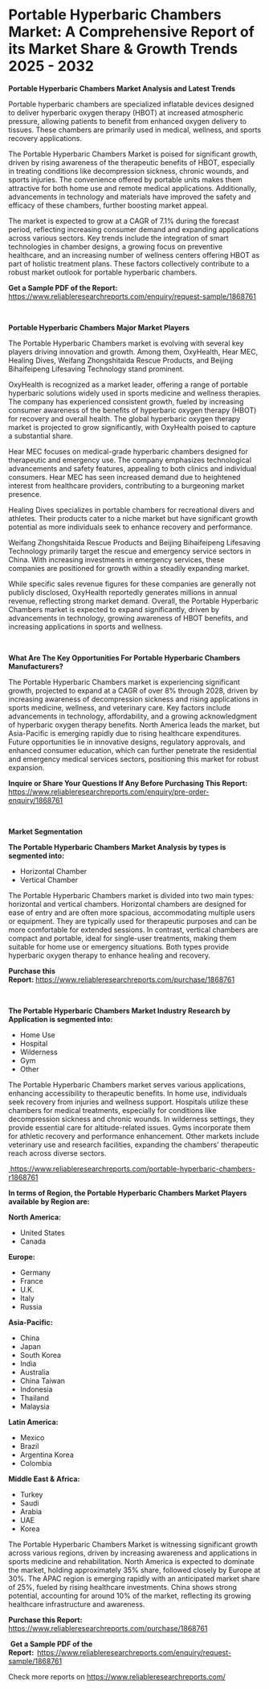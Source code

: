 <p><h1>Portable Hyperbaric Chambers Market: A Comprehensive Report of its Market Share & Growth Trends 2025 - 2032</h1></p><p><strong>Portable Hyperbaric Chambers Market Analysis and Latest Trends</strong></p>
<p><p>Portable hyperbaric chambers are specialized inflatable devices designed to deliver hyperbaric oxygen therapy (HBOT) at increased atmospheric pressure, allowing patients to benefit from enhanced oxygen delivery to tissues. These chambers are primarily used in medical, wellness, and sports recovery applications.</p><p>The Portable Hyperbaric Chambers Market is poised for significant growth, driven by rising awareness of the therapeutic benefits of HBOT, especially in treating conditions like decompression sickness, chronic wounds, and sports injuries. The convenience offered by portable units makes them attractive for both home use and remote medical applications. Additionally, advancements in technology and materials have improved the safety and efficacy of these chambers, further boosting market appeal.</p><p>The market is expected to grow at a CAGR of 7.1% during the forecast period, reflecting increasing consumer demand and expanding applications across various sectors. Key trends include the integration of smart technologies in chamber designs, a growing focus on preventive healthcare, and an increasing number of wellness centers offering HBOT as part of holistic treatment plans. These factors collectively contribute to a robust market outlook for portable hyperbaric chambers.</p></p>
<p><strong>Get a Sample PDF of the Report:&nbsp;</strong> <a href="https://www.reliableresearchreports.com/enquiry/request-sample/1868761?utm_campaign=2380&utm_medium=2&utm_source=Github&utm_content=ia&utm_term=16022025&utm_id=portable-hyperbaric-chambers">https://www.reliableresearchreports.com/enquiry/request-sample/1868761</a></p>
<p>&nbsp;</p>
<p><strong>Portable Hyperbaric Chambers Major Market Players</strong></p>
<p><p>The Portable Hyperbaric Chambers market is evolving with several key players driving innovation and growth. Among them, OxyHealth, Hear MEC, Healing Dives, Weifang Zhongshitaida Rescue Products, and Beijing Bihaifeipeng Lifesaving Technology stand prominent.</p><p>OxyHealth is recognized as a market leader, offering a range of portable hyperbaric solutions widely used in sports medicine and wellness therapies. The company has experienced consistent growth, fueled by increasing consumer awareness of the benefits of hyperbaric oxygen therapy (HBOT) for recovery and overall health. The global hyperbaric oxygen therapy market is projected to grow significantly, with OxyHealth poised to capture a substantial share.</p><p>Hear MEC focuses on medical-grade hyperbaric chambers designed for therapeutic and emergency use. The company emphasizes technological advancements and safety features, appealing to both clinics and individual consumers. Hear MEC has seen increased demand due to heightened interest from healthcare providers, contributing to a burgeoning market presence.</p><p>Healing Dives specializes in portable chambers for recreational divers and athletes. Their products cater to a niche market but have significant growth potential as more individuals seek to enhance recovery and performance. </p><p>Weifang Zhongshitaida Rescue Products and Beijing Bihaifeipeng Lifesaving Technology primarily target the rescue and emergency service sectors in China. With increasing investments in emergency services, these companies are positioned for growth within a steadily expanding market.</p><p>While specific sales revenue figures for these companies are generally not publicly disclosed, OxyHealth reportedly generates millions in annual revenue, reflecting strong market demand. Overall, the Portable Hyperbaric Chambers market is expected to expand significantly, driven by advancements in technology, growing awareness of HBOT benefits, and increasing applications in sports and wellness.</p></p>
<p>&nbsp;</p>
<p><strong>What Are The Key Opportunities For Portable Hyperbaric Chambers Manufacturers?</strong></p>
<p><p>The Portable Hyperbaric Chambers market is experiencing significant growth, projected to expand at a CAGR of over 8% through 2028, driven by increasing awareness of decompression sickness and rising applications in sports medicine, wellness, and veterinary care. Key factors include advancements in technology, affordability, and a growing acknowledgment of hyperbaric oxygen therapy benefits. North America leads the market, but Asia-Pacific is emerging rapidly due to rising healthcare expenditures. Future opportunities lie in innovative designs, regulatory approvals, and enhanced consumer education, which can further penetrate the residential and emergency medical services sectors, positioning this market for robust expansion.</p></p>
<p><strong>Inquire or Share Your Questions If Any Before Purchasing This Report:</strong> <a href="https://www.reliableresearchreports.com/enquiry/pre-order-enquiry/1868761?utm_campaign=2380&utm_medium=2&utm_source=Github&utm_content=ia&utm_term=16022025&utm_id=portable-hyperbaric-chambers">https://www.reliableresearchreports.com/enquiry/pre-order-enquiry/1868761</a></p>
<p>&nbsp;</p>
<p><strong>Market Segmentation</strong></p>
<p><strong>The Portable Hyperbaric Chambers Market Analysis by types is segmented into:</strong></p>
<p><ul><li>Horizontal Chamber</li><li>Vertical Chamber</li></ul></p>
<p><p>The Portable Hyperbaric Chambers market is divided into two main types: horizontal and vertical chambers. Horizontal chambers are designed for ease of entry and are often more spacious, accommodating multiple users or equipment. They are typically used for therapeutic purposes and can be more comfortable for extended sessions. In contrast, vertical chambers are compact and portable, ideal for single-user treatments, making them suitable for home use or emergency situations. Both types provide hyperbaric oxygen therapy to enhance healing and recovery.</p></p>
<p><strong>Purchase this Report:&nbsp;</strong><a href="https://www.reliableresearchreports.com/purchase/1868761?utm_campaign=2380&utm_medium=2&utm_source=Github&utm_content=ia&utm_term=16022025&utm_id=portable-hyperbaric-chambers">https://www.reliableresearchreports.com/purchase/1868761</a></p>
<p>&nbsp;</p>
<p><strong>The Portable Hyperbaric Chambers Market Industry Research by Application is segmented into:</strong></p>
<p><ul><li>Home Use</li><li>Hospital</li><li>Wilderness</li><li>Gym</li><li>Other</li></ul></p>
<p><p>The Portable Hyperbaric Chambers market serves various applications, enhancing accessibility to therapeutic benefits. In home use, individuals seek recovery from injuries and wellness support. Hospitals utilize these chambers for medical treatments, especially for conditions like decompression sickness and chronic wounds. In wilderness settings, they provide essential care for altitude-related issues. Gyms incorporate them for athletic recovery and performance enhancement. Other markets include veterinary use and research facilities, expanding the chambers' therapeutic reach across diverse sectors.</p></p>
<p><a href="https://www.reliableresearchreports.com/portable-hyperbaric-chambers-r1868761?utm_campaign=2380&utm_medium=2&utm_source=Github&utm_content=ia&utm_term=16022025&utm_id=portable-hyperbaric-chambers">&nbsp;https://www.reliableresearchreports.com/portable-hyperbaric-chambers-r1868761</a></p>
<p><strong>In terms of Region, the Portable Hyperbaric Chambers Market Players available by Region are:</strong></p>
<p>
    <p> <strong> North America: </strong>
        <ul>
            <li>United States</li>
            <li>Canada</li>
        </ul>
        </p> 
    <p> <strong> Europe: </strong>
        <ul>
            <li>Germany</li>
            <li>France</li>
            <li>U.K.</li>
            <li>Italy</li>
            <li>Russia</li>
        </ul>
        </p> 
    <p> <strong> Asia-Pacific: </strong>
        <ul>
            <li>China</li>
            <li>Japan</li>
            <li>South Korea</li>
            <li>India</li>
            <li>Australia</li>
            <li>China Taiwan</li>
            <li>Indonesia</li>
            <li>Thailand</li>
            <li>Malaysia</li>
        </ul>
        </p> 
    <p> <strong> Latin America: </strong>
        <ul>
            <li>Mexico</li>
            <li>Brazil</li>
            <li>Argentina Korea</li>
            <li>Colombia</li>
        </ul>
        </p> 
    <p> <strong> Middle East & Africa: </strong>
        <ul>
            <li>Turkey</li>
            <li>Saudi</li>
            <li>Arabia</li>
            <li>UAE</li>
            <li>Korea</li>
        </ul>
    </p>
    </p>
<p><p>The Portable Hyperbaric Chambers Market is witnessing significant growth across various regions, driven by increasing awareness and applications in sports medicine and rehabilitation. North America is expected to dominate the market, holding approximately 35% share, followed closely by Europe at 30%. The APAC region is emerging rapidly with an anticipated market share of 25%, fueled by rising healthcare investments. China shows strong potential, accounting for around 10% of the market, reflecting its growing healthcare infrastructure and awareness.</p></p>
<p><strong>Purchase this Report: </strong><a href="https://www.reliableresearchreports.com/purchase/1868761?utm_campaign=2380&utm_medium=2&utm_source=Github&utm_content=ia&utm_term=16022025&utm_id=portable-hyperbaric-chambers">https://www.reliableresearchreports.com/purchase/1868761</a></p>
<p>&nbsp;<strong>Get a Sample PDF of the Report:&nbsp;&nbsp;</strong><a href="https://www.reliableresearchreports.com/enquiry/request-sample/1868761?utm_campaign=2380&utm_medium=2&utm_source=Github&utm_content=ia&utm_term=16022025&utm_id=portable-hyperbaric-chambers">https://www.reliableresearchreports.com/enquiry/request-sample/1868761</a></p>
<p><strong></strong></p>
<p>Check more reports on <a href="https://www.reliableresearchreports.com/?utm_campaign=2380&utm_medium=2&utm_source=Github&utm_content=ia&utm_term=16022025&utm_id=portable-hyperbaric-chambers">https://www.reliableresearchreports.com/</a></p>